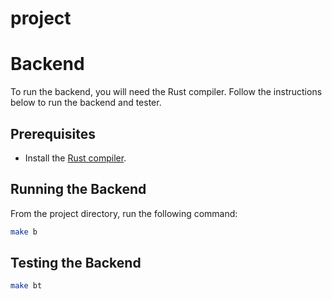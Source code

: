 # project

# Backend

To run the backend, you will need the Rust compiler. Follow the instructions below to run the backend and tester.

## Prerequisites

- Install the [Rust compiler](https://www.rust-lang.org/tools/install).

## Running the Backend

From the project directory, run the following command:

```sh
make b
```

## Testing the Backend

```sh
make bt
```

